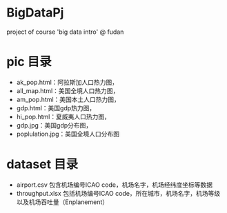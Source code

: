 # BigDataPj
project of course 'big data intro' @ fudan

# pic 目录

- ak_pop.html：阿拉斯加人口热力图，
- all_map.html：美国全境人口热力图，
- am_pop.html：美国本土人口热力图，
- gdp.html：美国gdp热力图，
- hi_pop.html：夏威夷人口热力图，
- gdp.jpg：美国gdp分布图，
- poplulation.jpg：美国全境人口分布图

# dataset 目录

- airport.csv 包含机场编号ICAO code，机场名字，机场经纬度坐标等数据
- throughput.xlsx 包括机场编号ICAO code，所在城市，机场名字，机场等级以及机场吞吐量（Enplanement）
